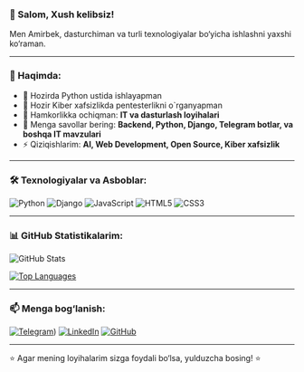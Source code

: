 ### 👋 Salom, Xush kelibsiz!

Men Amirbek, dasturchiman va turli texnologiyalar bo‘yicha ishlashni yaxshi ko‘raman. 

---

### 🚀 Haqimda:
- 🔭 Hozirda Python ustida ishlayapman
- 🌱 Hozir Kiber xafsizlikda pentesterlikni o`rganyapman
- 👯 Hamkorlikka ochiqman: **IT va dasturlash loyihalari**
- 💬 Menga savollar bering: **Backend, Python, Django, Telegram botlar, va boshqa IT mavzulari**
- ⚡ Qiziqishlarim: **AI, Web Development, Open Source, Kiber xafsizlik**

---

### 🛠 Texnologiyalar va Asboblar:

![Python](https://img.shields.io/badge/-Python-3776AB?style=flat&logo=python&logoColor=white)
![Django](https://img.shields.io/badge/-Django-092E20?style=flat&logo=django&logoColor=white)
![JavaScript](https://img.shields.io/badge/-JavaScript-F7DF1E?style=flat&logo=javascript&logoColor=black)
![HTML5](https://img.shields.io/badge/-HTML5-E34F26?style=flat&logo=html5&logoColor=white)
![CSS3](https://img.shields.io/badge/-CSS3-1572B6?style=flat&logo=css3&logoColor=white)

---

### 📊 GitHub Statistikalarim:

![GitHub Stats](https://github-readme-stats.vercel.app/api?username=americooo&show_icons=true&theme=radical)

[![Top Languages](https://github-readme-stats.vercel.app/api/top-langs/?username=softwareuz&layout=compact&theme=radical)](https://github.com/anuraghazra/github-readme-stats)

---

### 📫 Menga bog‘lanish:
[![Telegram](https://img.shields.io/badge/Telegram-26A5E4?style=flat&logo=telegram&logoColor=white)](https://t.me/americo_444))
[![LinkedIn](https://img.shields.io/badge/LinkedIn-0077B5?style=flat&logo=linkedin&logoColor=white)]([https://linkedin.com/in/axrorback](https://www.linkedin.com/in/amirbek-raxmatullayev-8573102a8/))
[![GitHub](https://img.shields.io/badge/GitHub-100000?style=flat&logo=github&logoColor=white)](https://github.com/americooo)

---

⭐ Agar mening loyihalarim sizga foydali bo‘lsa, yulduzcha bosing! ⭐
